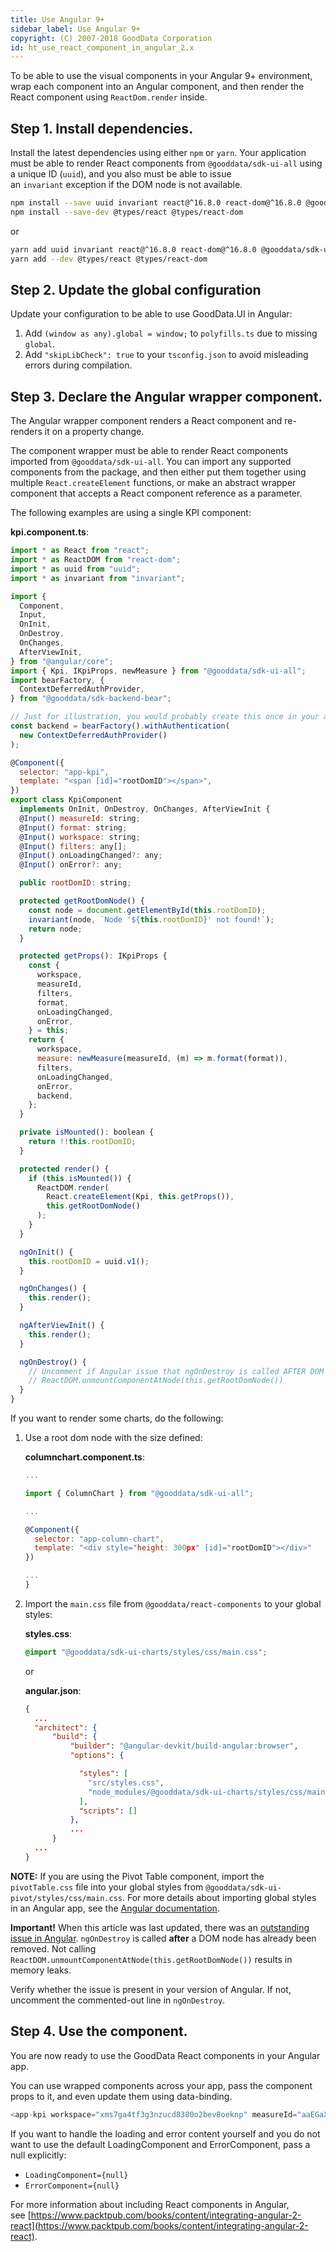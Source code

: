 ```yaml
---
title: Use Angular 9+
sidebar_label: Use Angular 9+
copyright: (C) 2007-2018 GoodData Corporation
id: ht_use_react_component_in_angular_2.x
---
```


To be able to use the visual components in your Angular 9+ environment, wrap each component into an Angular component, and then render the React component using `ReactDom.render` inside.

## Step 1. Install dependencies.

<!--
    For GDC developer:
    - Install ng cli using `npm install -g @angular/cli` or `yarn global add @angular/cli` and create angular app with `ng new my-sba-app`.
    - Add proxy.conf.json:
        ```
        {
          "/gdc": {
            "changeOrigin": true,
            "cookieDomainRewrite": "localhost",
            "secure": false,
            "target": "https://secure.gooddata.com/",
            "headers": {
              "host": "developer.na.gooddata.com",
              "origin": null
            }
          },
          "/account.html": {
            "changeOrigin": true,
            "secure": false,
            "target": "https://secure.gooddata.com/"
          },
          "/packages": {
            "changeOrigin": true,
            "secure": false,
            "target": "https://secure.gooddata.com/"
          }
        }
        ```
    - generate SSL cert: openssl req -newkey rsa:2048 -nodes -keyout domain.key -x509 -days 365 -out domain.crt
    - run devserver: ng serve --proxy-config proxy.conf.json --ssl true --ssl-key domain.key --ssl-cert domain.crt
    - open https://localhost:4200/account.html
    - add KpiComponent to app.module.ts section NgModule.declarations
 -->

Install the latest dependencies using either `npm` or `yarn`. Your application must be able to render React components from `@gooddata/sdk-ui-all` using a unique ID \(`uuid`\), and you also must be able to issue an `invariant` exception if the DOM node is not available.

```bash
npm install --save uuid invariant react@^16.8.0 react-dom@^16.8.0 @gooddata/sdk-ui-all @gooddata/sdk-backend-bear
npm install --save-dev @types/react @types/react-dom
```

or

```bash
yarn add uuid invariant react@^16.8.0 react-dom@^16.8.0 @gooddata/sdk-ui-all @gooddata/sdk-backend-bear
yarn add --dev @types/react @types/react-dom
```

## Step 2. Update the global configuration

Update your configuration to be able to use GoodData.UI in Angular:

1. Add `(window as any).global = window;` to `polyfills.ts` due to missing `global`.
2. Add `"skipLibCheck": true` to your `tsconfig.json` to avoid misleading errors during compilation.

## Step 3. Declare the Angular wrapper component.

The Angular wrapper component renders a React component and re-renders it on a property change.

The component wrapper must be able to render React components imported from `@gooddata/sdk-ui-all`.
You can import any supported components from the package, and then either put them together using multiple `React.createElement` functions, or make an abstract wrapper component that accepts a React component reference as a parameter.

The following examples are using a single KPI component:

**kpi.component.ts**:

```javascript
import * as React from "react";
import * as ReactDOM from "react-dom";
import * as uuid from "uuid";
import * as invariant from "invariant";

import {
  Component,
  Input,
  OnInit,
  OnDestroy,
  OnChanges,
  AfterViewInit,
} from "@angular/core";
import { Kpi, IKpiProps, newMeasure } from "@gooddata/sdk-ui-all";
import bearFactory, {
  ContextDeferredAuthProvider,
} from "@gooddata/sdk-backend-bear";

// Just for illustration, you would probably create this once in your app and import here
const backend = bearFactory().withAuthentication(
  new ContextDeferredAuthProvider()
);

@Component({
  selector: "app-kpi",
  template: "<span [id]="rootDomID"></span>",
})
export class KpiComponent
  implements OnInit, OnDestroy, OnChanges, AfterViewInit {
  @Input() measureId: string;
  @Input() format: string;
  @Input() workspace: string;
  @Input() filters: any[];
  @Input() onLoadingChanged?: any;
  @Input() onError?: any;

  public rootDomID: string;

  protected getRootDomNode() {
    const node = document.getElementById(this.rootDomID);
    invariant(node, `Node '${this.rootDomID}' not found!`);
    return node;
  }

  protected getProps(): IKpiProps {
    const {
      workspace,
      measureId,
      filters,
      format,
      onLoadingChanged,
      onError,
    } = this;
    return {
      workspace,
      measure: newMeasure(measureId, (m) => m.format(format)),
      filters,
      onLoadingChanged,
      onError,
      backend,
    };
  }

  private isMounted(): boolean {
    return !!this.rootDomID;
  }

  protected render() {
    if (this.isMounted()) {
      ReactDOM.render(
        React.createElement(Kpi, this.getProps()),
        this.getRootDomNode()
      );
    }
  }

  ngOnInit() {
    this.rootDomID = uuid.v1();
  }

  ngOnChanges() {
    this.render();
  }

  ngAfterViewInit() {
    this.render();
  }

  ngOnDestroy() {
    // Uncomment if Angular issue that ngOnDestroy is called AFTER DOM node removal is resolved
    // ReactDOM.unmountComponentAtNode(this.getRootDomNode())
  }
}
```

If you want to render some charts, do the following:

1. Use a root dom node with the size defined:

    **columnchart.component.ts**:

    ```javascript
    ...

    import { ColumnChart } from "@gooddata/sdk-ui-all";

    ...

    @Component({
      selector: "app-column-chart",
      template: "<div style="height: 300px" [id]="rootDomID"></div>"
    })

    ...
    }
    ```

2. Import the `main.css` file from `@gooddata/react-components` to your global styles:

    **styles.css**:

    ```css
    @import "@gooddata/sdk-ui-charts/styles/css/main.css";
    ```

    or

    **angular.json**:

    ```json
    {
      ...
      "architect": {
          "build": {
              "builder": "@angular-devkit/build-angular:browser",
              "options": {

                "styles": [
                  "src/styles.css",
                  "node_modules/@gooddata/sdk-ui-charts/styles/css/main.css"
                ],
                "scripts": []
              },
              ...
          }
      ...
    }

    ```

**NOTE:** If you are using the Pivot Table component, import the `pivotTable.css` file into your global styles from `@gooddata/sdk-ui-pivot/styles/css/main.css`. For more details about importing global styles in an Angular app, see the [Angular documentation](https://angular.io/guide/workspace-config#styles-and-scripts-configuration).

**Important!** When this article was last updated, there was an [outstanding issue in Angular](https://github.com/angular/angular/issues/14252). `ngOnDestroy` is called **after** a DOM node has already been removed. Not calling `ReactDOM.unmountComponentAtNode(this.getRootDomNode())` results in memory leaks.

Verify whether the issue is present in your version of Angular. If not, uncomment the commented-out line in `ngOnDestroy`.

## Step 4. Use the component.

You are now ready to use the GoodData React components in your Angular app.

You can use wrapped components across your app, pass the component props to it, and even update them using data-binding.

```javascript
<app-kpi workspace="xms7ga4tf3g3nzucd8380o2bev8oeknp" measureId="aaEGaXAEgB7U"></app-kpi>
```

If you want to handle the loading and error content yourself and you do not want to use the default LoadingComponent and ErrorComponent, pass a null explicitly:

-   `LoadingComponent={null}`
-   `ErrorComponent={null}`

For more information about including React components in Angular, see [https://www.packtpub.com/books/content/integrating-angular-2-react](https://www.packtpub.com/books/content/integrating-angular-2-react).
